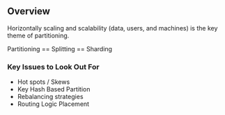 ## Overview

Horizontally scaling and scalability (data, users, and machines) is the key theme of partitioning.

Partitioning == Splitting == Sharding

### Key Issues to Look Out For

- Hot spots / Skews
- Key Hash Based Partition
- Rebalancing strategies
- Routing Logic Placement

###
